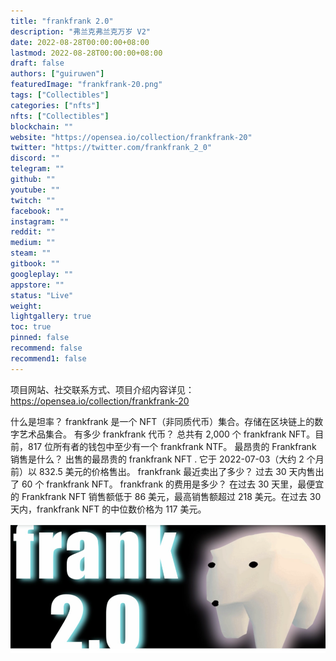 ```yaml
---
title: "frankfrank 2.0"
description: "弗兰克弗兰克万岁 V2"
date: 2022-08-28T00:00:00+08:00
lastmod: 2022-08-28T00:00:00+08:00
draft: false
authors: ["guiruwen"]
featuredImage: "frankfrank-20.png"
tags: ["Collectibles"]
categories: ["nfts"]
nfts: ["Collectibles"]
blockchain: ""
website: "https://opensea.io/collection/frankfrank-20"
twitter: "https://twitter.com/frankfrank_2_0"
discord: ""
telegram: ""
github: ""
youtube: ""
twitch: ""
facebook: ""
instagram: ""
reddit: ""
medium: ""
steam: ""
gitbook: ""
googleplay: ""
appstore: ""
status: "Live"
weight: 
lightgallery: true
toc: true
pinned: false
recommend: false
recommend1: false
---
```

项目网站、社交联系方式、项目介绍内容详见：https://opensea.io/collection/frankfrank-20

什么是坦率？
frankfrank 是一个 NFT（非同质代币）集合。存储在区块链上的数字艺术品集合。
有多少 frankfrank 代币？
总共有 2,000 个 frankfrank NFT。目前，817 位所有者的钱包中至少有一个 frankfrank NTF。
最昂贵的 Frankfrank 销售是什么？
出售的最昂贵的 frankfrank NFT . 它于 2022-07-03（大约 2 个月前）以 832.5 美元的价格售出。
 frankfrank 最近卖出了多少？
过去 30 天内售出了 60 个 frankfrank NFT。
frankfrank 的费用是多少？
在过去 30 天里，最便宜的 Frankfrank NFT 销售额低于 86 美元，最高销售额超过 218 美元。在过去 30 天内，frankfrank NFT 的中位数价格为 117 美元。

![nft](01.png)